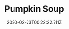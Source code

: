 ---
templateKey: blog-post
featuredpost: false
date: 2020-02-23T00:22:22.711Z
title: Pumpkin Soup
description: A seasonal favorite. 
type: cooking
sellPrice: 300
energy: 200
health: 90
featuredimage: /img/Pumpkin_Soup.png
tags:
  - Pumpkin
  - Milk
  - edible
---